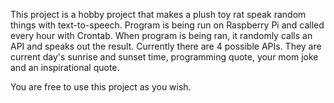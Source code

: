 This project is a hobby project that makes a plush toy rat speak random things with text-to-speech.
Program is being run on Raspberry Pi and called every hour with Crontab.
When program is being ran, it randomly calls an API and speaks out the result. Currently there are 4 possible APIs.
They are current day's sunrise and sunset time, programming quote, your mom joke and an inspirational quote.

You are free to use this project as you wish.

